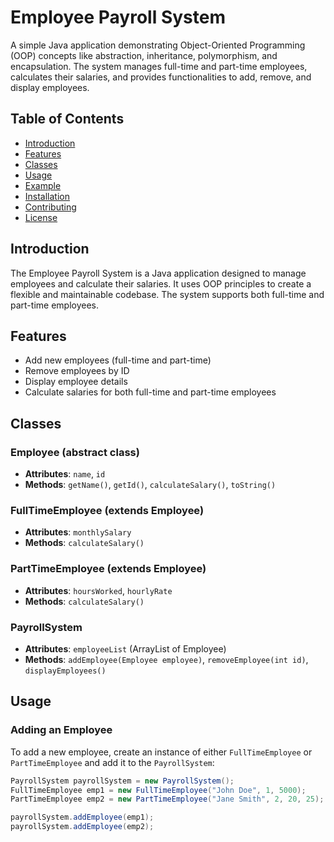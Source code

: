 # Employee Payroll System

A simple Java application demonstrating Object-Oriented Programming (OOP) concepts like abstraction, inheritance, polymorphism, and encapsulation. The system manages full-time and part-time employees, calculates their salaries, and provides functionalities to add, remove, and display employees.

## Table of Contents

- [Introduction](#introduction)
- [Features](#features)
- [Classes](#classes)
- [Usage](#usage)
- [Example](#example)
- [Installation](#installation)
- [Contributing](#contributing)
- [License](#license)

## Introduction

The Employee Payroll System is a Java application designed to manage employees and calculate their salaries. 
It uses OOP principles to create a flexible and maintainable codebase. The system supports both full-time 
and part-time employees.

## Features

- Add new employees (full-time and part-time)
- Remove employees by ID
- Display employee details
- Calculate salaries for both full-time and part-time employees

## Classes

### Employee (abstract class)

- **Attributes**: `name`, `id`
- **Methods**: `getName()`, `getId()`, `calculateSalary()`, `toString()`

### FullTimeEmployee (extends Employee)

- **Attributes**: `monthlySalary`
- **Methods**: `calculateSalary()`

### PartTimeEmployee (extends Employee)

- **Attributes**: `hoursWorked`, `hourlyRate`
- **Methods**: `calculateSalary()`

### PayrollSystem

- **Attributes**: `employeeList` (ArrayList of Employee)
- **Methods**: `addEmployee(Employee employee)`, `removeEmployee(int id)`, `displayEmployees()`

## Usage

### Adding an Employee

To add a new employee, create an instance of either `FullTimeEmployee` or `PartTimeEmployee` and add it to the `PayrollSystem`:

```java
PayrollSystem payrollSystem = new PayrollSystem();
FullTimeEmployee emp1 = new FullTimeEmployee("John Doe", 1, 5000);
PartTimeEmployee emp2 = new PartTimeEmployee("Jane Smith", 2, 20, 25);

payrollSystem.addEmployee(emp1);
payrollSystem.addEmployee(emp2);
